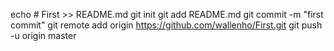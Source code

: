 echo # First >> README.md
git init
git add README.md
git commit -m "first commit"
git remote add origin https://github.com/wallenho/First.git
git push -u origin master
